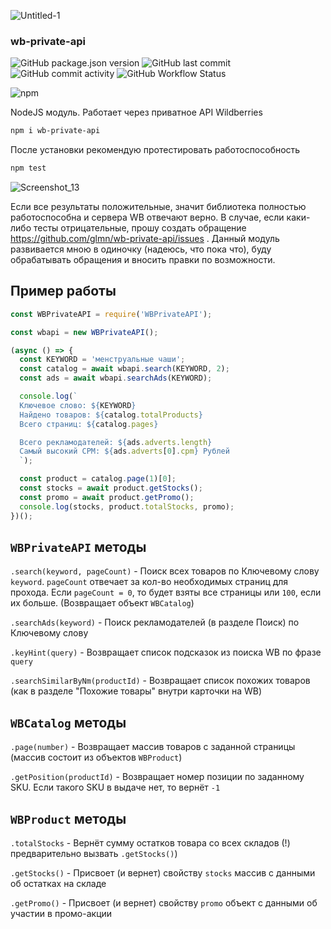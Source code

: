 ![Untitled-1](https://user-images.githubusercontent.com/1326151/173079853-c0ddf68d-5cfc-44ac-bdf9-2d5c6016a90c.jpg)



<p align="center"><h3>wb-private-api</h3></p>

![GitHub package.json version](https://img.shields.io/github/package-json/v/glmn/wb-private-api) ![GitHub last commit](https://img.shields.io/github/last-commit/glmn/wb-private-api) ![GitHub commit activity](https://img.shields.io/github/commit-activity/m/glmn/wb-private-api) ![GitHub Workflow Status](https://img.shields.io/github/workflow/status/glmn/wb-private-api/Node.js%20CI)

![npm](https://nodei.co/npm/wb-private-api.png)

NodeJS модуль. Работает через приватное API Wildberries
```bash
npm i wb-private-api
```

После установки рекомендую протестировать работоспособность
```bash
npm test
```

![Screenshot_13](https://user-images.githubusercontent.com/1326151/173159882-beda437f-62f7-4e30-89d4-c2386ad5cd78.png)


Если все результаты положительные, значит библиотека полностью работоспособна и сервера WB отвечают верно. В случае, если каки-либо тесты отрицательные, прошу создать обращение https://github.com/glmn/wb-private-api/issues . Данный модуль развивается мною в одиночку (надеюсь, что пока что), буду обрабатывать обращения и вносить правки по возможности.

## Пример работы
```js
const WBPrivateAPI = require('WBPrivateAPI');

const wbapi = new WBPrivateAPI();

(async () => {
  const KEYWORD = 'менструальные чаши';
  const catalog = await wbapi.search(KEYWORD, 2);
  const ads = await wbapi.searchAds(KEYWORD);

  console.log(`
  Ключевое слово: ${KEYWORD}
  Найдено товаров: ${catalog.totalProducts}
  Всего страниц: ${catalog.pages}

  Всего рекламодателей: ${ads.adverts.length}
  Самый высокий CPM: ${ads.adverts[0].cpm} Рублей
  `);

  const product = catalog.page(1)[0];
  const stocks = await product.getStocks();
  const promo = await product.getPromo();
  console.log(stocks, product.totalStocks, promo);
})();

```

## `WBPrivateAPI` методы
`.search(keyword, pageCount)` - Поиск всех товаров по Ключевому слову `keyword`. `pageCount` отвечает за кол-во необходимых страниц для прохода. Если `pageCount = 0`, то будет взяты все страницы или `100`, если их больше. (Возвращает объект `WBCatalog`)

`.searchAds(keyword)` - Поиск рекламодателей (в разделе Поиск) по Ключевому слову

`.keyHint(query)` - Возвращает список подсказок из поиска WB по фразе `query`

`.searchSimilarByNm(productId)` - Возвращает список похожих товаров (как в разделе "Похожие товары" внутри карточки на WB)

## `WBCatalog` методы
`.page(number)` - Возвращает массив товаров с заданной страницы (массив состоит из объектов `WBProduct`)

`.getPosition(productId)` - Возвращает номер позиции по заданному SKU. Если такого SKU в выдаче нет, то вернёт `-1`

## `WBProduct` методы
`.totalStocks` - Вернёт сумму остатков товара со всех складов (!) предварительно вызвать `.getStocks()`)

`.getStocks()` - Присвоет (и вернет) свойству `stocks`  массив с данными об остатках на складе

`.getPromo()` - Присвоет (и вернет) свойству `promo` объект с данными об участии в промо-акции
